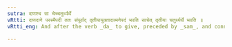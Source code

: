 ```yaml
---
sutra: दाणश्च सा चेच्चतुर्थ्यर्थे
vRtti: दाणदाने परस्मैपदी ततः संपूर्वाद् तृतीयायुक्तादात्मनेपदं भवति साचेत् तृतीया चतुर्थ्यर्थे भवति ॥
vRtti_eng: And after the verb _da_ to give, preceded by _sam_, and connected with a noun in the Instrumental case, the _Atmanepada_ is employed, provided this Instrumental case have the sense of the Dative case.

---
```

